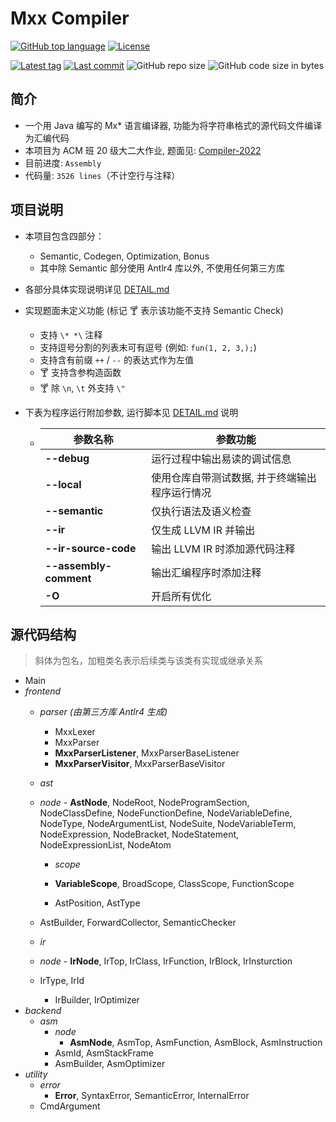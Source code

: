 # Mxx Compiler

[![GitHub top language](https://img.shields.io/github/languages/top/PaperL/Mxx-Compiler)](http://jdk.java.net/17/)
[![License](https://img.shields.io/github/license/PaperL/Mxx-Compiler)](https://www.gnu.org/licenses/gpl-3.0.html)

[![Latest tag](https://img.shields.io/github/v/tag/PaperL/Mxx-Compiler)](https://github.com/PaperL/Mxx-Compiler/tags)
[![Last commit](https://img.shields.io/github/last-commit/PaperL/Mxx-Compiler)](https://github.com/PaperL/Mxx-Compiler/commits/)
![GitHub repo size](https://img.shields.io/github/repo-size/PaperL/Mxx-Compiler)
![GitHub code size in bytes](https://img.shields.io/github/languages/code-size/PaperL/Mxx-Compiler)

## 简介

- 一个用 Java 编写的 Mx* 语言编译器, 功能为将字符串格式的源代码文件编译为汇编代码
- 本项目为 ACM 班 20 级大二大作业, 题面见: [Compiler-2022](https://github.com/ACMClassCourses/Compiler-Design-Implementation)
- 目前进度: `Assembly`
- 代码量: `3526 lines`（不计空行与注释）



## 项目说明

- 本项目包含四部分：
  - Semantic, Codegen, Optimization, Bonus
  - 其中除 Semantic 部分使用 Antlr4 库以外, 不使用任何第三方库
  
- 各部分具体实现说明详见 [DETAIL.md](https://github.com/PaperL/Mxx-Compiler/blob/main/DETAIL.md)

- 实现题面未定义功能 (标记 🍸 表示该功能不支持 Semantic Check)
  - 支持 ` \* *\ ` 注释
  - 支持逗号分割的列表末可有逗号 (例如: `fun(1, 2, 3,);`)
  - 支持含有前缀 `++` / `--` 的表达式作为左值
  - 🍸 支持含参构造函数
  - 🍸 除 `\n`, `\t` 外支持 `\"`
  
- 下表为程序运行附加参数, 运行脚本见 [DETAIL.md](https://github.com/PaperL/Mxx-Compiler/blob/main/DETAIL.md) 说明

  - | 参数名称               | 参数功能                                       |
    | ---------------------- | ---------------------------------------------- |
    | **--debug**            | 运行过程中输出易读的调试信息                   |
    | **--local**            | 使用仓库自带测试数据, 并于终端输出程序运行情况 |
    | **--semantic**         | 仅执行语法及语义检查                           |
    | **--ir**               | 仅生成 LLVM IR 并输出                          |
    | **--ir-source-code**   | 输出 LLVM IR 时添加源代码注释                  |
    | **--assembly-comment** | 输出汇编程序时添加注释                         |
    | **-O**                 | 开启所有优化                                   |



## 源代码结构

> 斜体为包名，加粗类名表示后续类与该类有实现或继承关系

- Main
- *frontend*
    - *parser (由第三方库 Antlr4 生成)*
        - MxxLexer
        - MxxParser
        - **MxxParserListener**, MxxParserBaseListener
        - **MxxParserVisitor**, MxxParserBaseVisitor
        
    - *ast*
    - *node*
            - **AstNode**, NodeRoot, NodeProgramSection, NodeClassDefine, NodeFunctionDefine, NodeVariableDefine, NodeType, NodeArgumentList, NodeSuite, NodeVariableTerm, NodeExpression, NodeBracket, NodeStatement, NodeExpressionList, NodeAtom
    
        - *scope*
        - **VariableScope**, BroadScope, ClassScope, FunctionScope
    
        - AstPosition, AstType
    - AstBuilder, ForwardCollector, SemanticChecker
    
    - *ir*
    - *node*
            - **IrNode**, IrTop, IrClass, IrFunction, IrBlock, IrInsturction
    - IrType, IrId
        - IrBuilder, IrOptimizer
- *backend*
    - *asm*
        - *node*
            - **AsmNode**, AsmTop, AsmFunction, AsmBlock, AsmInstruction
        - AsmId, AsmStackFrame
        - AsmBuilder, AsmOptimizer
- *utility*
    - *error*
        - **Error**, SyntaxError, SemanticError, InternalError
    - CmdArgument